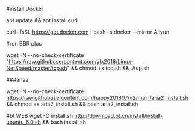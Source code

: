 #install Docker  

apt update && apt install curl

curl -fsSL https://get.docker.com | bash -s docker --mirror Aliyun

#run BBR plus

wget -N --no-check-certificate "https://raw.githubusercontent.com/ylx2016/Linux-NetSpeed/master/tcp.sh" && chmod +x tcp.sh && ./tcp.sh

###aria2

wget -N --no-check-certificate https://raw.githubusercontent.com/happy201807/v2/main/aria2_install.sh && chmod +x aria2_install.sh && bash aria2_install.sh 



#bt WEB
wget -O install.sh http://download.bt.cn/install/install-ubuntu_6.0.sh && bash install.sh
